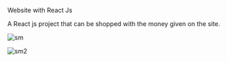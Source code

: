 Website with React Js

A React js project that can be shopped with the money given on the site.

 ![sm](https://user-images.githubusercontent.com/74907355/189997281-4c890db2-7b83-4aae-9549-6bcce770c218.png)


![sm2](https://user-images.githubusercontent.com/74907355/189997098-c6133dad-34ef-458e-a74c-0915eb4d0c77.png)

